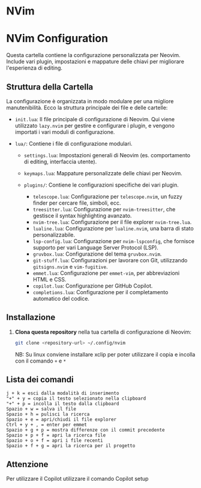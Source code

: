 # NVim

# NVim Configuration

Questa cartella contiene la configurazione personalizzata per Neovim. Include vari plugin, impostazioni e mappature delle chiavi per migliorare l'esperienza di editing.

## Struttura della Cartella

La configurazione è organizzata in modo modulare per una migliore manutenibilità. Ecco la struttura principale dei file e delle cartelle:

- `init.lua`: Il file principale di configurazione di Neovim. Qui viene utilizzato `lazy.nvim` per gestire e configurare i plugin, e vengono importati i vari moduli di configurazione.
- `lua/`: Contiene i file di configurazione modulari.

  - `settings.lua`: Impostazioni generali di Neovim (es. comportamento di editing, interfaccia utente).
  - `keymaps.lua`: Mappature personalizzate delle chiavi per Neovim.

  - `plugins/`: Contiene le configurazioni specifiche dei vari plugin.
    - `telescope.lua`: Configurazione per `telescope.nvim`, un fuzzy finder per cercare file, simboli, ecc.
    - `treesitter.lua`: Configurazione per `nvim-treesitter`, che gestisce il syntax highlighting avanzato.
    - `nvim-tree.lua`: Configurazione per il file explorer `nvim-tree.lua`.
    - `lualine.lua`: Configurazione per `lualine.nvim`, una barra di stato personalizzabile.
    - `lsp-config.lua`: Configurazione per `nvim-lspconfig`, che fornisce supporto per vari Language Server Protocol (LSP).
    - `gruvbox.lua`: Configurazione del tema `gruvbox.nvim`.
    - `git-stuff.lua`: Configurazioni per lavorare con Git, utilizzando `gitsigns.nvim` e `vim-fugitive`.
    - `emmet.lua`: Configurazione per `emmet-vim`, per abbreviazioni HTML e CSS.
    - `copilot.lua`: Configurazione per GitHub Copilot.
    - `completions.lua`: Configurazione per il completamento automatico del codice.

## Installazione

1. **Clona questa repository** nella tua cartella di configurazione di Neovim:

   ```sh
   git clone <repository-url> ~/.config/nvim
   ```

   NB: Su linux conviene installare xclip per poter utilizzare il copia e incolla con il comando `+` e `*`

## Lista dei comandi

    j + k = esci dalla modalità di inserimento
    "+" + y = copia il testo selezionato nella clipboard
    "+" + p = incolla il testo dalla clipboard
    Spazio + w = salva il file
    Spazio + h = pulisci la ricerca
    Spazio + e = apri/chiudi il file explorer
    Ctrl + y + , = enter per emmet
    Spazio + g + p = mostra differenze con il commit precedente
    Spazio + p + f = apri la ricerca file
    Spazio + o + f = apri i file recenti
    Spazio + f + g = apri la ricerca per il progetto

## Attenzione

Per utilizzare il Copilot utilizzare il comando Copilot setup

